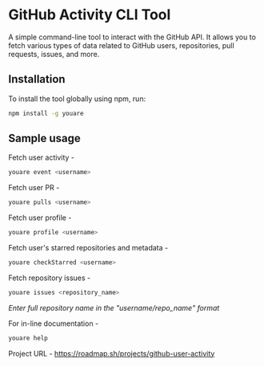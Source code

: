 # GitHub Activity CLI Tool

A simple command-line tool to interact with the GitHub API. It allows you to fetch various types of data related to GitHub users, repositories, pull requests, issues, and more.

## Installation

To install the tool globally using npm, run:

```bash
npm install -g youare
```
## Sample usage 

Fetch user activity -

```bash
youare event <username>
```

Fetch user PR -

```bash
youare pulls <username>
```

Fetch user profile -

```bash
youare profile <username>
```

Fetch user's starred repositories and metadata -

```bash
youare checkStarred <username>
```

Fetch repository issues -

```bash
youare issues <repository_name>
```

*Enter full repository name in the "username/repo_name" format*

For in-line documentation -

```bash
youare help
```


Project URL - https://roadmap.sh/projects/github-user-activity
